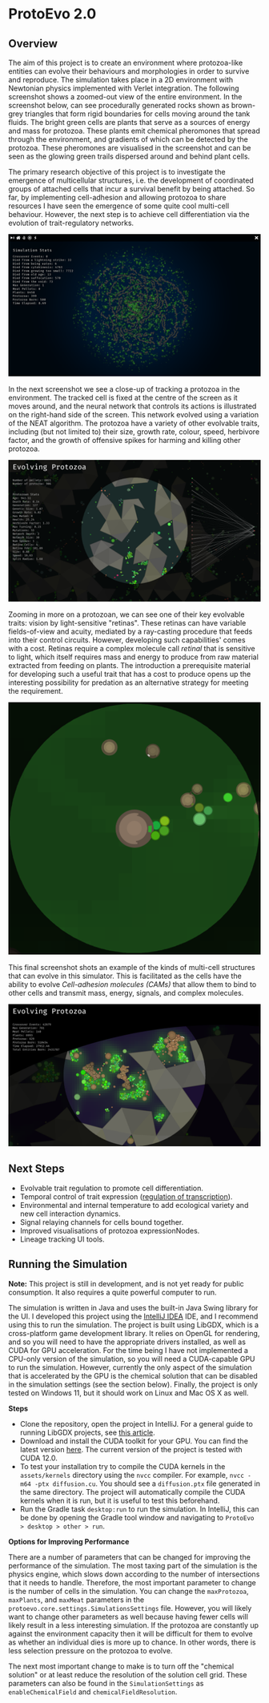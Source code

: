 # ProtoEvo 2.0

## Overview

The aim of this project is to create an environment where protozoa-like entities can evolve their behaviours
and morphologies in order to survive and reproduce.
The simulation takes place in a 2D environment with Newtonian physics implemented with Verlet integration.
The following screenshot shows a zoomed-out view of the entire environment.
In the screenshot below, can see procedurally generated rocks shown as brown-grey triangles that form rigid
boundaries for cells moving around the tank fluids. The bright green cells are plants that serve as a sources
of energy and mass for protozoa.
These plants emit chemical pheromones that spread through the environment,
and gradients of which can be detected by the protozoa.
These pheromones are visualised in the screenshot and can be seen as the glowing green trails dispersed
around and behind plant cells.

The primary research objective of this project is to investigate the emergence of multicellular structures,
i.e. the development of coordinated groups of attached cells that incur a survival benefit by being attached.
So far, by implementing cell-adhesion and allowing protozoa to share resources I have seen the
emergence of some quite cool multi-cell behaviour. However, the next step is to achieve cell differentiation
via the evolution of trait-regulatory networks.

![png](/screenshots/full_env_view.png "Full view of the environment")

In the next screenshot we see a close-up of tracking a protozoa in the environment.
The tracked cell is fixed at the centre of the screen as it moves around, and the neural network that controls
its actions is illustrated on the right-hand side of the screen.
This network evolved using a variation of the NEAT algorithm.
The protozoa have a variety of other evolvable traits, including (but not limited to) their size, growth rate, colour,
speed, herbivore factor, and the growth of offensive spikes for harming and killing other protozoa.

![png](/screenshots/tank.png)

Zooming in more on a protozoan, we can see one of their key evolvable traits: vision by light-sensitive "retinas".
These retinas can have variable fields-of-view and acuity, mediated by a ray-casting procedure that feeds into their
control circuits. However, developing such capabilities' comes with a cost. Retinas require a complex molecule call
_retinal_ that is sensitive to light, which itself requires mass and energy to produce from raw material extracted
from feeding on plants. The introduction a prerequisite material for developing such a useful trait that has a cost
to produce opens up the interesting possibility for predation as an alternative strategy for meeting the requirement.

![png](/screenshots/retina_example.png)

This final screenshot shots an example of the kinds of multi-cell structures that can evolve in this simulator.
This is facilitated as the cells have the ability to evolve _Cell-adhesion molecules (CAMs)_
that allow them to bind to other cells and transmit mass, energy, signals, and complex molecules.

![png](/screenshots/evolved_multicells2.png)

## Next Steps

* Evolvable trait regulation to promote cell differentiation.
* Temporal control of trait expression ([regulation of transcription](https://en.wikipedia.org/wiki/Transcriptional_regulation)).
* Environmental and internal temperature to add ecological variety and new cell interaction dynamics.
* Signal relaying channels for cells bound together.
* Improved visualisations of protozoa expressionNodes.
* Lineage tracking UI tools.


## Running the Simulation

**Note:** This project is still in development, and is not yet ready for public consumption. It also requires a
quite powerful computer to run.

The simulation is written in Java and uses the built-in Java Swing library for the UI.
I developed this project using the [IntelliJ IDEA](https://www.jetbrains.com/idea/) IDE,
and I recommend using this to run the simulation.
The project is built using LibGDX, which is a cross-platform game development library.
It relies on OpenGL for rendering, and so you will need to have the appropriate drivers installed,
as well as CUDA for GPU acceleration. For the time being I have not 
implemented a CPU-only version of the simulation, so you will need a CUDA-capable GPU to run the simulation.
However, currently the only aspect of the simulation that is accelerated by the GPU is the chemical solution
that can be disabled in the simulation settings (see the section below).
Finally, the project is only tested on Windows 11, but it should work on Linux and Mac OS X as well.

**Steps**
- Clone the repository, open the project in IntelliJ.
For a general guide to running LibGDX projects, see [this article](https://libgdx.com/wiki/start/import-and-running).
- Download and install the CUDA toolkit for your GPU. 
  You can find the latest version [here](https://developer.nvidia.com/cuda-downloads).
  The current version of the project is tested with CUDA 12.0.
- To test your installation try to compile the CUDA kernels in the `assets/kernels` directory using the `nvcc` compiler. 
  For example, `nvcc -m64 -ptx diffusion.cu`. You should see a `diffusion.ptx` file generated in the same directory.
  The project will automatically compile the CUDA kernels when it is run, but it is useful to test this beforehand.
- Run the Gradle task `desktop:run` to run the simulation. In IntelliJ, this can be done by opening the Gradle
  tool window and navigating to `ProtoEvo > desktop > other > run`.

**Options for Improving Performance**

There are a number of parameters that can be changed for improving the performance of the simulation.
The most taxing part of the simulation is the physics engine, which slows down according to the number of intersections
that it needs to handle. Therefore, the most important parameter to change is the number of cells in the simulation.
You can change the `maxProtozoa`, `maxPlants`, and `maxMeat` parameters in the `protoevo.core.settings.SimulationsSettings` file.
However, you will likely want to change other parameters as well because having fewer cells will likely result in
a less interesting simulation. If the protozoa are constantly up against the environment capacity then it will
be difficult for them to evolve as whether an individual dies is more up to chance. 
In other words, there is less selection pressure on the protozoa to evolve.

The next most important change to make is to turn off the "chemical solution" or at least reduce the resolution
of the solution cell grid. These parameters can also be found in the `SimulationSettings` as 
`enableChemicalField` and `chemicalFieldResolution`.